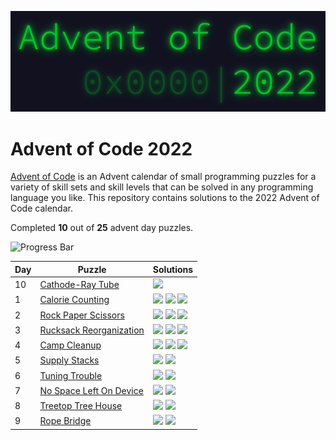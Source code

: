 <p align="center">
<img alt="Advent of Code 2022 Logo" src="docs/img/logo.png" width=600 />
</p>

# Advent of Code 2022

[Advent of Code](https://adventofcode.com) is an Advent calendar of small programming puzzles for a variety of skill sets and skill levels that can be solved in any programming language you like. This repository contains solutions to the 2022 Advent of Code calendar.

Completed **10** out of **25** advent day puzzles.

![Progress Bar](https://progress-bar.dev/40)

Day | Puzzle | Solutions
--- | --- | ---
10 | [Cathode-Ray Tube](https://adventofcode.com/2022/day/10) | [![](https://img.shields.io/badge/python-3670A0?style=for-the-badge&logo=python&logoColor=FFDD54)](Day_10_Cathode-Ray_Tube/Python/main.py)
1 | [Calorie Counting](https://adventofcode.com/2022/day/1) | [![](https://img.shields.io/badge/go-00ADD8?style=for-the-badge&logo=go&logoColor=FFFFFF)](Day_1_Calorie_Counting/Go/main.go) [![](https://img.shields.io/badge/python-3670A0?style=for-the-badge&logo=python&logoColor=FFDD54)](Day_1_Calorie_Counting/Python/main.py) [![](https://img.shields.io/badge/rust-000000?style=for-the-badge&logo=rust&logoColor=FFFFFF)](Day_1_Calorie_Counting/Rust/main.rs)
2 | [Rock Paper Scissors](https://adventofcode.com/2022/day/2) | [![](https://img.shields.io/badge/go-00ADD8?style=for-the-badge&logo=go&logoColor=FFFFFF)](Day_2_Rock_Paper_Scissors/Go/main.go) [![](https://img.shields.io/badge/python-3670A0?style=for-the-badge&logo=python&logoColor=FFDD54)](Day_2_Rock_Paper_Scissors/Python/main.py) [![](https://img.shields.io/badge/rust-000000?style=for-the-badge&logo=rust&logoColor=FFFFFF)](Day_2_Rock_Paper_Scissors/Rust/main.rs)
3 | [Rucksack Reorganization](https://adventofcode.com/2022/day/3) | [![](https://img.shields.io/badge/go-00ADD8?style=for-the-badge&logo=go&logoColor=FFFFFF)](Day_3_Rucksack_Reorganization/Go/main.go) [![](https://img.shields.io/badge/python-3670A0?style=for-the-badge&logo=python&logoColor=FFDD54)](Day_3_Rucksack_Reorganization/Python/main.py) [![](https://img.shields.io/badge/rust-000000?style=for-the-badge&logo=rust&logoColor=FFFFFF)](Day_3_Rucksack_Reorganization/Rust/main.rs)
4 | [Camp Cleanup](https://adventofcode.com/2022/day/4) | [![](https://img.shields.io/badge/go-00ADD8?style=for-the-badge&logo=go&logoColor=FFFFFF)](Day_4_Camp_Cleanup/Go/main.go) [![](https://img.shields.io/badge/python-3670A0?style=for-the-badge&logo=python&logoColor=FFDD54)](Day_4_Camp_Cleanup/Python/main.py) [![](https://img.shields.io/badge/rust-000000?style=for-the-badge&logo=rust&logoColor=FFFFFF)](Day_4_Camp_Cleanup/Rust/main.rs)
5 | [Supply Stacks](https://adventofcode.com/2022/day/5) | [![](https://img.shields.io/badge/go-00ADD8?style=for-the-badge&logo=go&logoColor=FFFFFF)](Day_5_Supply_Stacks/Go/main.go) [![](https://img.shields.io/badge/python-3670A0?style=for-the-badge&logo=python&logoColor=FFDD54)](Day_5_Supply_Stacks/Python/main.py)
6 | [Tuning Trouble](https://adventofcode.com/2022/day/6) | [![](https://img.shields.io/badge/go-00ADD8?style=for-the-badge&logo=go&logoColor=FFFFFF)](Day_6_Tuning_Trouble/Go/main.go) [![](https://img.shields.io/badge/python-3670A0?style=for-the-badge&logo=python&logoColor=FFDD54)](Day_6_Tuning_Trouble/Python/main.py)
7 | [No Space Left On Device](https://adventofcode.com/2022/day/7) | [![](https://img.shields.io/badge/go-00ADD8?style=for-the-badge&logo=go&logoColor=FFFFFF)](Day_7_No_Space_Left_On_Device/Go/main.go) [![](https://img.shields.io/badge/python-3670A0?style=for-the-badge&logo=python&logoColor=FFDD54)](Day_7_No_Space_Left_On_Device/Python/main.py)
8 | [Treetop Tree House](https://adventofcode.com/2022/day/8) | [![](https://img.shields.io/badge/go-00ADD8?style=for-the-badge&logo=go&logoColor=FFFFFF)](Day_8_Treetop_Tree_House/Go/main.go) [![](https://img.shields.io/badge/python-3670A0?style=for-the-badge&logo=python&logoColor=FFDD54)](Day_8_Treetop_Tree_House/Python/main.py)
9 | [Rope Bridge](https://adventofcode.com/2022/day/9) | [![](https://img.shields.io/badge/go-00ADD8?style=for-the-badge&logo=go&logoColor=FFFFFF)](Day_9_Rope_Bridge/Go/main.go) [![](https://img.shields.io/badge/python-3670A0?style=for-the-badge&logo=python&logoColor=FFDD54)](Day_9_Rope_Bridge/Python/main.py)

